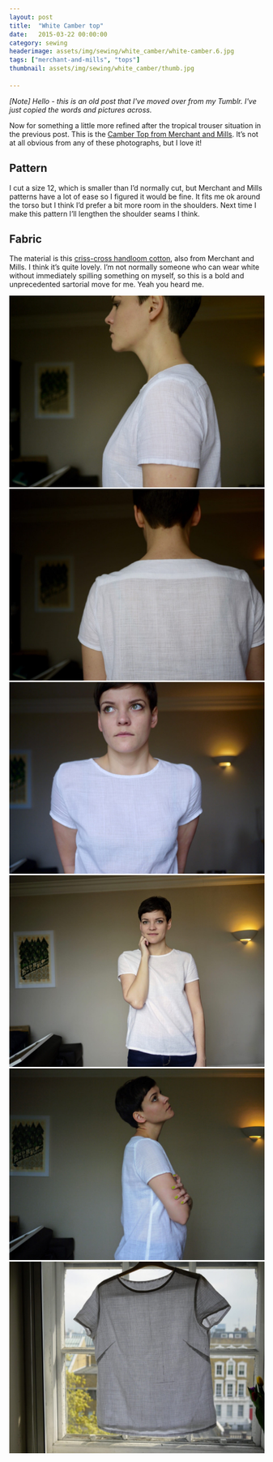 ```yaml
---
layout: post
title:  "White Camber top"
date:   2015-03-22 00:00:00
category: sewing
headerimage: assets/img/sewing/white_camber/white-camber.6.jpg
tags: ["merchant-and-mills", "tops"]
thumbnail: assets/img/sewing/white_camber/thumb.jpg

---
```


_[Note] Hello - this is an old post that I've moved over from my Tumblr. I've just copied the words and pictures across._

Now for something a little more refined after the tropical trouser situation in the previous post. This is the [Camber Top from Merchant and Mills](https://merchantandmills.com/store/patterns/the-camber-set/). It’s not at all obvious from any of these photographs, but I love it!

## Pattern
I cut a size 12, which is smaller than I’d normally cut, but Merchant and Mills patterns have a lot of ease so I figured it would be fine. It fits me ok around the torso but I think I’d prefer a bit more room in the shoulders. Next time I make this pattern I’ll lengthen the shoulder seams I think.

## Fabric
The material is this [criss-cross handloom cotton](https://merchantandmills.com/products/cotton/handloom-criss-cross-cotton/), also from Merchant and Mills. I think it’s quite lovely. I’m not normally someone who can wear white without immediately spilling something on myself, so this is a bold and unprecedented sartorial move for me. Yeah you heard me.

![White camber 1](/assets/img/sewing/white_camber/white-camber.1.jpg)
![White camber 1](/assets/img/sewing/white_camber/white-camber.2.jpg)
![White camber 1](/assets/img/sewing/white_camber/white-camber.3.jpg)
![White camber 1](/assets/img/sewing/white_camber/white-camber.4.jpg)
![White camber 1](/assets/img/sewing/white_camber/white-camber.5.jpg)
![White camber 1](/assets/img/sewing/white_camber/white-camber.6.jpg)
